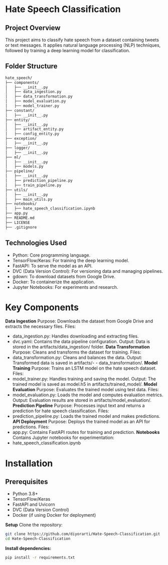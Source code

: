 # Hate Speech Classification
## Project Overview
This project aims to classify hate speech from a dataset containing tweets or text messages. It applies natural language processing (NLP) techniques, followed by training a deep learning model for classification.

## Folder Structure
```bash
hate_speech/
├── components/
│   ├── __init__.py
│   ├── data_ingestion.py
│   ├── data_transformation.py
│   ├── model_evaluation.py
│   ├── model_trainer.py
├── constant/
│   ├── __init__.py
├── entity/
│   ├── __init__.py
│   ├── artifact_entity.py
│   ├── config_entity.py
├── exception/
│   ├── __init__.py
├── logger/
│   ├── __init__.py
├── ml/
│   ├── __init__.py
│   ├── models.py
├── pipeline/
│   ├── __init__.py
│   ├── prediction_pipeline.py
│   ├── train_pipeline.py
├── utils/
│   ├── __init__.py
│   ├── main_utils.py
├── notebooks/
│   ├── hate_speech_classification.ipynb
├── app.py
├── README.md
├── LICENSE
├── .gitignore
```
## Technologies Used

- Python: Core programming language.
- TensorFlow/Keras: For training the deep learning model.
- FastAPI: To serve the model as an API.
- DVC (Data Version Control): For versioning data and managing pipelines.
- gdown: To download datasets from Google Drive.
- Docker: To containerize the application.
- Jupyter Notebooks: For experiments and research.


# Key Components
**Data Ingestion**
Purpose: Downloads the dataset from Google Drive and extracts the necessary files.
Files:

- data_ingestion.py: Handles downloading and extracting files.
- dvc.yaml: Contains the data pipeline configuration.
Output: Data is stored in the artifacts/data_ingestion/ folder.
**Data Transformation**
Purpose: Cleans and transforms the dataset for training.
Files:
- data_transformation.py: Cleans and balances the data. Output: Transformed data is saved in artifacts/- - data_transformation/.
**Model Training**
Purpose: Trains an LSTM model on the hate speech dataset.
Files:
- model_trainer.py: Handles training and saving the model. Output: The trained model is saved as model.h5 in artifacts/trained_model/.
**Model Evaluation**
Purpose: Evaluates the trained model using test data.
Files:
- model_evaluation.py: Loads the model and computes evaluation metrics. Output: Evaluation results are stored in artifacts/model_evaluation/.
**Prediction Pipeline**
Purpose: Processes input text and returns a prediction for hate speech classification.
Files:
- prediction_pipeline.py: Loads the trained model and makes predictions.
**API Deployment**
Purpose: Deploys the trained model as an API for predictions.
Files:
- app.py: Contains FastAPI routes for training and prediction.
**Notebooks**
Contains Jupyter notebooks for experimentation:
- hate_speech_classification.ipynb

# Installation
## Prerequisites
- Python 3.8+
- TensorFlow/Keras
- FastAPI and Uvicorn
- DVC (Data Version Control)
- Docker (if using Docker for deployment)

**Setup**
Clone the repository:
```bash
git clone https://github.com/diyorarti/Hate-Speech-Classification.git
cd Hate-Speech-Classification
```
**Install dependencies:**
```bash
pip install -r requirements.txt
```
